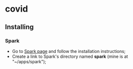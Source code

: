 # covid


## Installing

### Spark

- Go to [Spark page](https://spark.apache.org/) and follow the installation instructions;
- Create a link to Spark's directory named **spark** (mine is at "\~/apps/spark");


##
